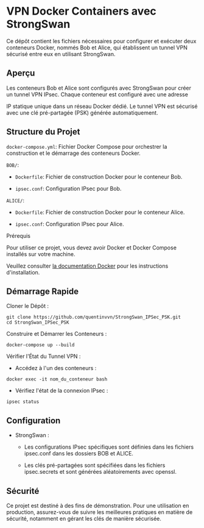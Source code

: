 # VPN Docker Containers avec StrongSwan

Ce dépôt contient les fichiers nécessaires pour configurer et exécuter deux conteneurs Docker, nommés Bob et Alice, qui établissent un tunnel VPN sécurisé entre eux en utilisant StrongSwan.

## Aperçu
Les conteneurs Bob et Alice sont configurés avec StrongSwan pour créer un tunnel VPN IPsec. Chaque conteneur est configuré avec une adresse

IP statique unique dans un réseau Docker dédié. Le tunnel VPN est sécurisé avec une clé pré-partagée (PSK) générée automatiquement.

## Structure du Projet
`docker-compose.yml`: Fichier Docker Compose pour orchestrer la construction et le démarrage des conteneurs Docker.

`BOB/`:

  * `Dockerfile`: Fichier de construction Docker pour le conteneur Bob.
  
  * `ipsec.conf`: Configuration IPsec pour Bob.
  
`ALICE/`:

  * `Dockerfile`: Fichier de construction Docker pour le conteneur Alice.
  
  * `ipsec.conf`: Configuration IPsec pour Alice.
  
Prérequis

Pour utiliser ce projet, vous devez avoir Docker et Docker Compose installés sur votre machine. 

Veuillez consulter <a href="https://docs.docker.com/">la documentation Docker</a> pour les instructions d'installation.

## Démarrage Rapide
Cloner le Dépôt :

```
git clone https://github.com/quentinvvn/StrongSwan_IPSec_PSK.git
cd StrongSwan_IPSec_PSK
```

Construire et Démarrer les Conteneurs :

```
docker-compose up --build
```

Vérifier l'État du Tunnel VPN :

  * Accédez à l'un des conteneurs :
  ```
  docker exec -it nom_du_conteneur bash
  ```
  * Vérifiez l'état de la connexion IPsec :
  ```
  ipsec status
  ```

## Configuration 
* StrongSwan :
  * Les configurations IPsec spécifiques sont définies dans les fichiers ipsec.conf dans les dossiers BOB et ALICE.

  * Les clés pré-partagées sont spécifiées dans les fichiers ipsec.secrets et sont générées aléatoirements avec openssl.

## Sécurité

Ce projet est destiné à des fins de démonstration. Pour une utilisation en production, assurez-vous de suivre les meilleures pratiques en matière de sécurité, notamment en gérant les clés de manière sécurisée.
